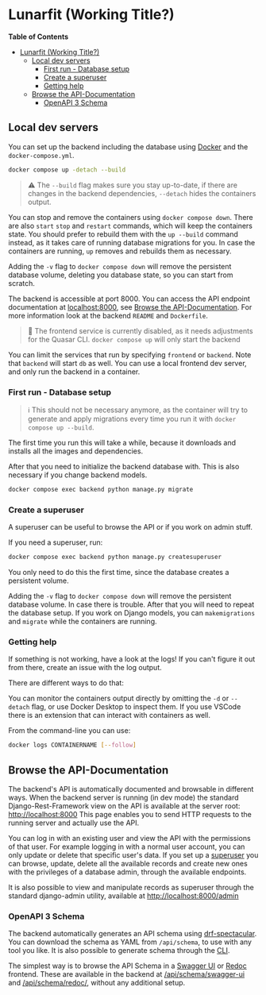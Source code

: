 # Lunarfit (Working Title?)

<!-- markdown-toc start - Don't edit this section. Run M-x markdown-toc-refresh-toc -->
**Table of Contents**

- [Lunarfit (Working Title?)](#lunarfit-working-title)
    - [Local dev servers](#local-dev-servers)
        - [First run - Database setup](#first-run---database-setup)
        - [Create a superuser](#create-a-superuser)
        - [Getting help](#getting-help)
    - [Browse the API-Documentation](#browse-the-api-documentation)
        - [OpenAPI 3 Schema](#openapi-3-schema)

<!-- markdown-toc end -->

## Local dev servers

You can set up the backend including the database using [Docker](https://docs.docker.com/engine/install/) and the `docker-compose.yml`.

``` sh
docker compose up -detach --build
```

> ⚠️ The `--build` flag makes sure you stay up-to-date, if there are changes in the backend dependencies, `--detach` hides the containers output.

You can stop and remove the containers using `docker compose down`.
There are also `start` `stop` and `restart` commands, which will keep the containers state.
You should prefer to rebuild them with the `up --build` command instead, as it takes care of running database migrations for you.
In case the containers are running, `up` removes and rebuilds them as necessary.

Adding the `-v` flag to `docker compose down` will remove the persistent database volume, deleting you database state, so you can start from scratch. 

The backend is accessible at port 8000. You can access the API endpoint documentation at <localhost:8000>, see [Browse the API-Documentation](#browse-the-api-documentation). For more information look at the backend `README` and `Dockerfile`.

> 🙊 The frontend service is currently disabled, as it needs adjustments for the Quasar CLI. `docker compose up` will only start the backend

>>>
You can limit the services that run by specifying `frontend` or `backend`.
Note that `backend` will start `db` as well.
You can use a local frontend dev server, and only run the backend in a container.
>>>

### First run - Database setup

> ℹ️ This should not be necessary anymore, as the container will try to generate and apply migrations every time you run it with `docker compose up --build`.

The first time you run this will take a while, because it downloads and installs all the images and dependencies.

After that you need to initialize the backend database with. This is also necessary if you change backend models.

``` sh
docker compose exec backend python manage.py migrate
```

### Create a superuser

A superuser can be useful to browse the API or if you work on admin stuff.

If you need a superuser, run:
``` sh
docker compose exec backend python manage.py createsuperuser
```

You only need to do this the first time, since the database creates a persistent volume.

Adding the `-v` flag to `docker compose down` will remove the persistent database volume. In case there is trouble. After that you will need to repeat the database setup. If you work on Django models, you can `makemigrations` and `migrate` while the containers are running.

### Getting help

If something is not working, have a look at the logs! If you can't figure it out from there, create an issue with the log output.

There are different ways to do that:

You can monitor the containers output directly by omitting the `-d` or `--detach` flag, or use Docker Desktop to inspect them.
If you use VSCode there is an extension that can interact with containers as well.

From the command-line you can use:
``` sh
docker logs CONTAINERNAME [--follow]
```

## Browse the API-Documentation

The backend's API is automatically documented and browsable in different ways.
When the backend server is running (in dev mode) the standard Django-Rest-Framework view on the API is available at the server root: <http://localhost:8000>
This page enables you to send HTTP requests to the running server and actually use the API.

You can log in with an existing user and view the API with the permissions of that user. For example logging in with a normal user account, you can only update or delete that specific user's data.
If you set up a [superuser](#create-a-superuser) you can browse, update, delete all the available records and create new ones with the privileges of a database admin, through the available endpoints.

It is also possible to view and manipulate records as superuser through the standard django-admin utility, available at <http://localhost:8000/admin>

### OpenAPI 3 Schema

The backend automatically generates an API schema using [drf-spectacular](https://drf-spectacular.readthedocs.io/en/latest/index.html).
You can download the schema as YAML from `/api/schema`, to use with any tool you like.
It is also possible to generate schema through the [CLI](https://drf-spectacular.readthedocs.io/en/latest/readme.html#take-it-for-a-spin).

The simplest way is to browse the API Schema in a [Swagger UI](https://swagger.io/tools/swagger-ui/) or [Redoc](https://redocly.github.io/redoc/) frontend. These are available in the backend at [/api/schema/swagger-ui](http://localhost:8000/api/schema/swagger-ui/) and [/api/schema/redoc/](http://localhost:8000/api/schema/redoc/), without any additional setup.
